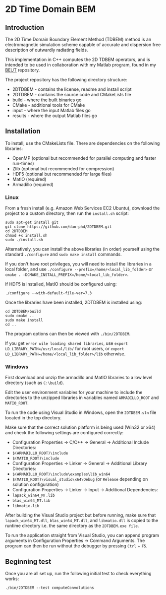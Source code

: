 # 2D Time Domain BEM

## Introduction
The 2D Time Domain Boundary Element Method (TDBEM) method is an electromagnetic simulation scheme capable of accurate and dispersion free description of outwardly radiating fields.

This implementation in C++ computes the 2D TDBEM operators, and is intended to be used in collaboration with my Matlab program, found in my [BEUT] repository.

The project repository has the following directory structure:
* 2DTDBEM - contains the license, readme and install script
 * 2DTDBEM - contains the source code and CMakeLists file
 * build - where the built binaries go
 * CMake - additional tools for CMake
 * input - where the input Matlab files go
 * results - where the output Matlab files go

## Installation
To install, use the CMakeLists file. There are dependencies on the following libraries:
* OpenMP (optional but recommended for parallel computing and faster run-times)
* Zlib (optional but recommended for compression)
* HDF5 (optional but recommended for large files)
* MatIO (required)
* Armadillo (required)

### Linux
From a fresh install (e.g. Amazon Web Services EC2 Ubuntu), download the project to a custom directory, then run the `install.sh` script:
```
sudo apt-get install git
git clone https://github.com/dan-phd/2DTDBEM.git
cd 2DTDBEM
chmod +x install.sh
sudo ./install.sh
```
Alternatively, you can install the above libraries (in order) yourself using the standard `./configure` and `sudo make install` commands.

If you don't have root privileges, you will need to install the libraries in a local folder, and use `./configure --prefix=/home/<local_lib_folder>` or `cmake . -DCMAKE_INSTALL_PREFIX=/home/<local_lib_folder>`.

If HDF5 is installed, MatIO should be configured using:
```
./configure --with-default-file-ver=7.3
```
Once the libraries have been installed, 2DTDBEM is installed using:
```
cd 2DTDBEM/build
sudo cmake ..
sudo make install
cd ..
```
The program options can then be viewed with `./bin/2DTDBEM`.

If you get `error wile loading shared libraries`, use `export LD_LIBRARY_PATH=/usr/local/lib/` for root users, or `export LD_LIBRARY_PATH=/home/<local_lib_folder>/lib` otherwise.

### Windows
First download and unzip the armadillo and MatIO libraries to a low level directory (such as `C:\build`).

Edit the user environment variables for your machine to include the directories to the unzipped libraries in variables named `ARMADILLO_ROOT` and `MATIO_ROOT`.

To run the code using Visual Studio in Windows, open the `2DTDBEM.sln` file located in the top directory.

Make sure that the correct solution platform is being used (Win32 or x64) and check the following settings are configured correctly:
* Configuration Properties -\> C/C++ -\> General -\> Additional Include Directories:
 * `$(ARMADILLO_ROOT)\include`
 * `$(MATIO_ROOT)\include`
* Configuration Properties -\> Linker -\> General -\> Additional Library Directories:
 * `$(ARMADILLO_ROOT)\include\examples\lib_win64`
 * `$(MATIO_ROOT)\visual_studio\x64\Debug` (or `Release` depending on solution configuration)
* Configuration Properties -\> Linker -\> Input -\> Additional Dependencies:
 * `lapack_win64_MT.lib`
 * `blas_win64_MT.lib`
 * `libmatio.lib`

After building the Visual Studio project but before running, make sure that `lapack_win64_MT.dll`, `blas_win64_MT.dll`, and `libmatio.dll` is copied to the runtime directory i.e. the same directory as the `2DTDBEM.exe file`.

To run the application straight from Visual Studio, you can append program arguments in Configuration Properties -\> Command Arguments. The program
can then be run without the debugger by pressing `Ctrl` + `F5`.

## Beginning test
Once you are all set up, run the following initial test to check everything works:
```
./bin/2DTDBEM --test computeConvolutions
```


[BEUT]: https://github.com/dan-phd/BEUT